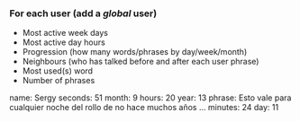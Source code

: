 ### For each user (add a *global* user)
* Most active week days
* Most active day hours
* Progression (how many words/phrases by day/week/month)
* Neighbours (who has talked before and after each user phrase)
* Most used(s) word
* Number of phrases

name: Sergy
seconds: 51
month: 9
hours: 20
year: 13
phrase: Esto vale para cualquier noche del rollo de no hace muchos años ...
minutes: 24
day: 11
